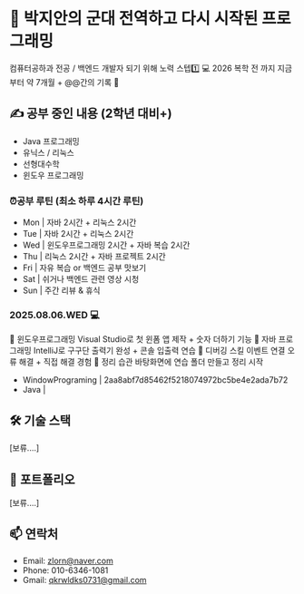 # 🫡 박지안의 군대 전역하고 다시 시작된 프로그래밍 
컴퓨터공하과 전공 / 백엔드 개발자 되기 위해 노력 스텝1️⃣ 💻
2026 복학 전 까지 지금부터 약 7개월 + @@간의 기록 🧾

## ✍ 공부 중인 내용 (2학년 대비+)
- Java 프로그래밍
- 유닉스 / 리눅스
- 선형대수학
- 윈도우 프로그래밍
### ⏰공부 루틴 (최소 하루 4시간 루틴)
- Mon | 자바 2시간 + 리눅스 2시간
- Tue | 자바 2시간 + 리눅스 2시간
- Wed | 윈도우프로그래밍 2시간 + 자바 복습 2시간
- Thu | 리눅스 2시간 + 자바 프로젝트 2시간
- Fri	| 자유 복습 or 백엔드 공부 맛보기
- Sat	| 쉬거나 백엔드 관련 영상 시청
- Sun	| 주간 리뷰 & 휴식

### 2025.08.06.WED 💻
💠 윈도우프로그래밍	Visual Studio로 첫 윈폼 앱 제작 + 숫자 더하기 기능
💠 자바 프로그래밍	IntelliJ로 구구단 출력기 완성 + 콘솔 입출력 연습
🐞 디버깅 스킬	이벤트 연결 오류 해결 + 직접 해결 경험
📁 정리 습관	바탕화면에 연습 폴더 만들고 정리 시작
- WindowPrograming | 2aa8abf7d85462f5218074972bc5be4e2ada7b72
- Java | 

## 🛠 기술 스택
[보류....]

## 📘 포트폴리오
[보류....]


## 📫 연락처
- Email: zlorn@naver.com
- Phone: 010-6346-1081
- Gmail: qkrwldks0731@gmail.com
